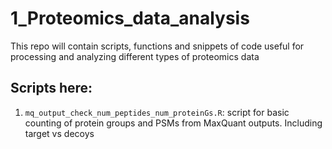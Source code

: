 # 1_Proteomics_data_analysis
This repo will contain scripts, functions and snippets of code useful for processing and analyzing different types of proteomics data 

## Scripts here:

1. `mq_output_check_num_peptides_num_proteinGs.R`: script for basic counting of protein groups and PSMs from MaxQuant outputs. Including target vs decoys
